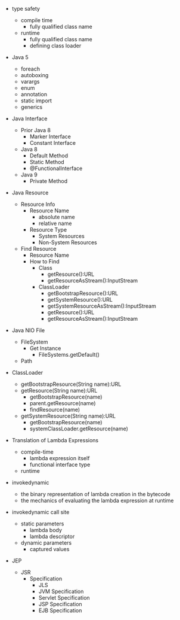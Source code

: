 
- type safety
  - compile time
    - fully qualified class name
  - runtime
    - fully qualified class name
    - defining class loader


- Java 5
  - foreach
  - autoboxing
  - varargs
  - enum
  - annotation
  - static import
  - generics

- Java Interface
  - Prior Java 8
    - Marker Interface
    - Constant Interface
  - Java 8
    - Default Method
    - Static Method
    - @FunctionalInterface
  - Java 9
    - Private Method


- Java Resource
  - Resource Info
    - Resource Name
      - absolute name
      - relative name
    - Resource Type
      - System Resources
      - Non-System Resources
  - Find Resource
    - Resource Name
    - How to Find
      - Class
        - getResource():URL
        - getResourceAsStream():InputStream
      - ClassLoader
        - getBootstrapResource():URL
        - getSystemResource():URL
        - getSystemResourceAsStream():InputStream
        - getResource():URL
        - getResourceAsStream():InputStream


- Java NIO File
  - FileSystem
    - Get Instance
      - FileSystems.getDefault()
  - Path


- ClassLoader
  - getBootstrapResource(String name):URL
  - getResource(String name):URL
    - getBootstrapResource(name)
    - parent.getResource(name)
    - findResource(name)
  - getSystemResource(String name):URL
    - getBootstrapResource(name)
    - systemClassLoader.getResource(name)

- Translation of Lambda Expressions
  - compile-time
    - lambda expression itself
    - functional interface type
  - runtime

- invokedynamic
  - the binary representation of lambda creation in the bytecode
  - the mechanics of evaluating the lambda expression at runtime

- invokedynamic call site
  - static parameters
    - lambda body
    - lambda descriptor
  - dynamic parameters
    - captured values

- JEP
  - JSR
    - Specification
      - JLS
      - JVM Specification
      - Servlet Specification
      - JSP Specification
      - EJB Specification

